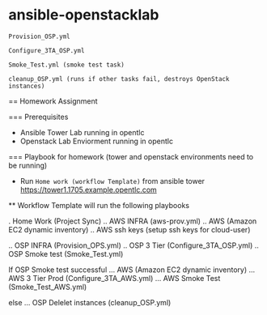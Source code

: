 # ansible-openstacklab
    Provision_OSP.yml

    Configure_3TA_OSP.yml

    Smoke_Test.yml (smoke test task)

    cleanup_OSP.yml (runs if other tasks fail, destroys OpenStack instances)
== Homework Assignment

=== Prerequisites 

* Ansible Tower Lab running in opentlc 
* Openstack Lab Enviorment running in opentlc 


=== Playbook for homework (tower and openstack environments need to be running)

* Run `Home work (workflow Template)` from ansible tower https://tower1.1705.example.opentlc.com

** Workflow Template will run the following playbooks

. Home Work (Project Sync) 
.. AWS INFRA (aws-prov.yml)
.. AWS (Amazon EC2 dynamic inventory)
.. AWS ssh keys (setup ssh keys for cloud-user)

.. OSP INFRA (Provision_OPS.yml) 
.. OSP 3 Tier (Configure_3TA_OSP.yml)
.. OSP Smoke test (Smoke_Test.yml)

If OSP Smoke test successful
... AWS (Amazon EC2 dynamic inventory)
... AWS 3 Tier Prod (Configure_3TA_AWS.yml)
... AWS Smoke Test (Smoke_Test_AWS.yml)

else
... OSP Delelet instances (cleanup_OSP.yml)
